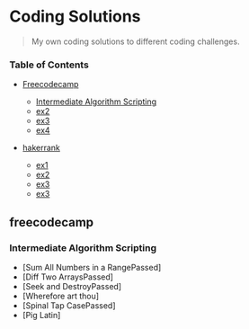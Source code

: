 # Coding Solutions

> My own coding solutions to different coding challenges.

### Table of Contents

- [Freecodecamp](#freecodecamp)
  - [Intermediate Algorithm Scripting](#intermediate_algo)
  - [ex2](#free_ex2)
  - [ex3](#free_ex3)
  - [ex4](#free_ex4)
  
- [hakerrank](#hakerrank)
  - [ex1](#haker_ex1)
  - [ex2](#haker_ex2)
  - [ex3](#haker_ex3)
  - [ex3](#hakr_ex4)
  
## freecodecamp

### Intermediate Algorithm Scripting
* [Sum All Numbers in a RangePassed]
* [Diff Two ArraysPassed]
* [Seek and DestroyPassed]
* [Wherefore art thou]
* [Spinal Tap CasePassed]
* [Pig Latin]
  
  


